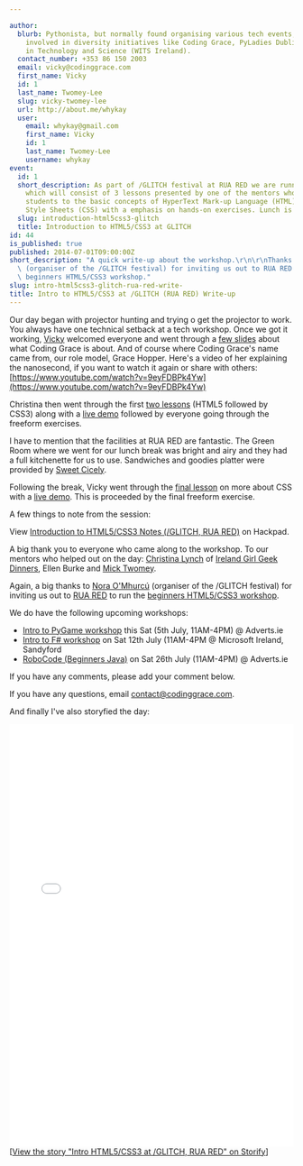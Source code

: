 ```yaml
---

author:
  blurb: Pythonista, but normally found organising various tech events, and now heavily
    involved in diversity initiatives like Coding Grace, PyLadies Dublin, and Women
    in Technology and Science (WITS Ireland).
  contact_number: +353 86 150 2003
  email: vicky@codinggrace.com
  first_name: Vicky
  id: 1
  last_name: Twomey-Lee
  slug: vicky-twomey-lee
  url: http://about.me/whykay
  user:
    email: whykay@gmail.com
    first_name: Vicky
    id: 1
    last_name: Twomey-Lee
    username: whykay
event:
  id: 1
  short_description: As part of /GLITCH festival at RUA RED we are running a workshop
    which will consist of 3 lessons presented by one of the mentors who will introduce
    students to the basic concepts of HyperText Mark-up Language (HTML) and Cascading
    Style Sheets (CSS) with a emphasis on hands-on exercises. Lunch is included.
  slug: introduction-html5css3-glitch
  title: Introduction to HTML5/CSS3 at GLITCH
id: 44
is_published: true
published: 2014-07-01T09:00:00Z
short_description: "A quick write-up about the workshop.\r\n\r\nThanks to Nora O'Mhurc\xFA\
  \ (organiser of the /GLITCH festival) for inviting us out to RUA RED to run the\
  \ beginners HTML5/CSS3 workshop."
slug: intro-html5css3-glitch-rua-red-write-
title: Intro to HTML5/CSS3 at /GLITCH (RUA RED) Write-up
---
```


Our day began with projector hunting and trying o get the projector to work. You always have one technical setback at a tech workshop. Once we got it working, [Vicky](http://about.me/whykay) welcomed everyone and went through a [few slides](https://bytebucket.org/codinggrace/html5-css3-workshop/raw/tip/workshops/beginners/2014-06-28-workshop_files/01_welcome-slides.pdf) about what Coding Grace is about. And of course where Coding Grace's name came from, our role model, Grace Hopper. Here's a video of her explaining the nanosecond, if you want to watch it again or share with others: [https://www.youtube.com/watch?v=9eyFDBPk4Yw](https://www.youtube.com/watch?v=9eyFDBPk4Yw)

Christina then went through the first [two lessons](https://docs.google.com/presentation/d/1ow20LSm6rEjwPcDitep_i5p56cOAsdMq0bUnBmyMJHs/edit#slide=id.p) (HTML5 followed by CSS3) along with a [live demo](https://bitbucket.org/codinggrace/html5-css3-workshop/src/tip/workshops/beginners/2014-06-28-workshop_files/?at=default) followed by everyone going through the freeform exercises.

I have to mention that the facilities at RUA RED are fantastic. The Green Room where we went for our lunch break was bright and airy and they had a full kitchenette for us to use. Sandwiches and goodies platter were provided by [Sweet Cicely](http://www.sweetcicely.ie).

Following the break, Vicky went through the [final lesson](https://docs.google.com/presentation/d/1ow20LSm6rEjwPcDitep_i5p56cOAsdMq0bUnBmyMJHs/edit#slide=id.p) on more about CSS with a [live demo](https://bitbucket.org/codinggrace/html5-css3-workshop/src/tip/workshops/beginners/2014-06-28-workshop_files/?at=default). This is proceeded by the final freeform exercise.

A few things to note from the session:

<script src="https://codinggrace.hackpad.com/UJrKepNHlDI.js"></script><noscript><div>View <a href="https://codinggrace.hackpad.com/UJrKepNHlDI">Introduction to HTML5/CSS3 Notes (/GLITCH, RUA RED)</a> on Hackpad.</div></noscript>


A big thank you to everyone who came along to the workshop. To our mentors who helped out on the day: [Christina Lynch](https://twitter.com/xtinalynch) of [Ireland Girl Geek Dinners](http://www.meetup.com/Ireland-Girl-Geek-Dinners/), Ellen Burke and [Mick Twomey](https://twitter.com/micktwomey).

Again, a big thanks to [Nora O'Mhurcú](https://twitter.com/norette) (organiser of the /GLITCH festival) for inviting us out to [RUA RED](http://ruared.ie) to run the [beginners HTML5/CSS3 workshop](http://www.codinggrace.com/events/introduction-html5css3-glitch/1/).

We do have the following upcoming workshops:

* [Intro to PyGame workshop](http://www.codinggrace.com/events/introduction-pygame/24/) this Sat (5th July, 11AM-4PM) @ Adverts.ie
* [Intro to F# workshop](http://www.codinggrace.com/events/introduction-f/2/) on Sat 12th July (11AM-4PM @ Microsoft Ireland, Sandyford
* [RoboCode (Beginners Java)](http://www.codinggrace.com/events/robocode/23/) on Sat 26th July (11AM-4PM) @ Adverts.ie


If you have any comments, please add your comment below. 

If you have any questions, email <a href="mailto:contact@codinggrace.com">contact@codinggrace.com</a>.


And finally I've also storyfied the day:
<div class="storify"><iframe src="//storify.com/whykay/intro-html5-css3-at-glitch-rua-red/embed?header=false&border=false" width="100%" height=750 frameborder=no allowtransparency=true></iframe><script src="//storify.com/whykay/intro-html5-css3-at-glitch-rua-red.js?header=false&border=false"></script><noscript>[<a href="//storify.com/whykay/intro-html5-css3-at-glitch-rua-red" target="_blank">View the story "Intro HTML5/CSS3 at /GLITCH, RUA RED" on Storify</a>]</noscript></div>
